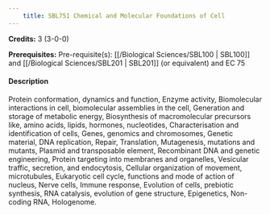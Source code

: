 ```yaml
---
    title: SBL751 Chemical and Molecular Foundations of Cell
---
```

**Credits:** 3 (3-0-0)



**Prerequisites:** Pre-requisite(s): [[/Biological Sciences/SBL100 | SBL100]] and [[/Biological Sciences/SBL201 | SBL201]] (or equivalent) and EC 75

#### Description 
Protein conformation, dynamics and function, Enzyme activity, Biomolecular interactions in cell, biomolecular assemblies in the cell, Generation and storage of metabolic energy, Biosynthesis of macromolecular precursors like, amino acids, lipids, hormones, nucleotides, Characterisation and identification of cells, Genes, genomics and chromosomes, Genetic material, DNA replication, Repair, Translation, Mutagenesis, mutations and mutants, Plasmid and transposable element, Recombinant DNA and genetic engineering, Protein targeting into membranes and organelles, Vesicular traffic, secretion, and endocytosis, Cellular organization of movement, microtubules, Eukaryotic cell cycle, functions and mode of action of nucleus, Nerve cells, Immune response, Evolution of cells, prebiotic synthesis, RNA catalysis, evolution of gene structure, Epigenetics, Non-coding RNA, Hologenome.
